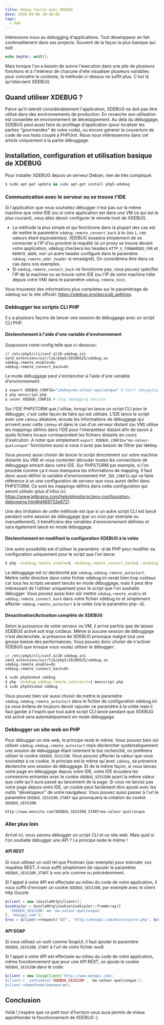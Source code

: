 ```yaml
---
title: Debug facile avec XDEBUG
date: 2018-04-06 20:48:05
tags:
  - PHP
---
```

Intéressons nous au debugging d'applications. Tout développeur en fait continuellement dans ses projects. Souvent de la façon la plus basique qui soit:
```php
echo $myVar; exit();
```
Mais lorsque l'on a besoin de suivre l'execution dans une pile de plusieurs fonctions et à l'intérieur de chacune d'elle visualiser plusieurs variables pour connaitre le contexte, la méthode ci-dessus ne suffit plus. C'est là qu'intervient XDEBUG.
<!-- more -->

## Quand utiliser XDEBUG ?
Parce qu'il ralentit considérablement l'application, XDEBUG ne doit pas être utilisé dans des environnements de production. En revanche son utilisation est conseillée en environnement de développement. Au delà du débuggage, XDEBUG peut aussi faire du profilage d'application (pour localiser les parties "gourmandes" de votre code), ou encore génerer la couverture de code de vos tests couplé à PHPUnit. Nous nous intéresserons dans cet article uniquement à la partie débuggage.

## Installation, configuration et utilisation basique de XDEBUG
Pour installer XDEBUG depuis un serveur Debian, rien de très compliqué:
```bash
$ sudo apt-get update && sudo apt-get install php5-xdebug
```
### Communication avec le serveur ou se trouve l'IDE
Si l'application que vous souhaitez débugger n'est pas sur la même machine que votre IDE (ou si votre application est dans une VM ce qui est le plus courant), vous allez devoir configurer le remote host de XDEBUG.
* La méthode la plus simple et qui fonctionne dans la plupart des cas est de mettre le paramètre `xdebug.remote_connect_back` à `On` (ou `1`, ces valeurs étant équivalentes). XDEBUG essaiera simplement de se connecter à l'IP d'ou provient la requête (si un proxy se trouve devant votre application, xdebug checkera les headers `HTTP_X_FORWARDED_FOR` et `REMOTE_ADDR`, voir un autre header configuré dans le paramètre ` xdebug.remote_addr_header` si renseigné). On considérera être dans ce cas dans nos exemples.
* Si `xdebug.remote_connect_back` ne fonctionne pas, vous pouvez spécifier l'IP de la machine ou se trouve votre IDE (ou l'IP de votre machine hôte depuis votre VM) dans le paramètre `xdebug.remote_host`.

Vous trouverez des informations plus completes sur le paramètrage de xdebug sur le site officiel: https://xdebug.org/docs/all_settings.


### Debbugger les scripts CLI PHP

Il y a plusieurs façons de lancer une session de débuggage avec un script CLI PHP.

#### Déclenchement à l'aide d'une variable d'environnement

Supposons notre config telle que ci-dessous:
```
// /etc/php5/cli/conf.d/20-xdebug.ini
zend_extension=/usr/lib/php5/20100525/xdebug.so
xdebug.remote_enable=On
xdebug.remote_connect_back=On
```
Le mode débuggage peut s'enclencher à l'aide d'une variable d'environnement:

```bash
$ export XDEBUG_CONFIG="idekey=ma-valeur-quelconque" # Start debugging session
$ php monscript.php
$ unset XDEBUG_CONFIG # stop debugging session
```

Sur l'IDE PHPSTORM que j'utilise, lorsqu'on lance un script CLI pour le débugger, c'est cette façon de faire qui est utilisée. L'IDE lance le script avec une `idekey` aléatoire, écoute les informations de débuggage qui arrivent avec cette `idekey` et dans le cas d'un serveur distant (ou VM) utilise les mappings définis dans l'IDE pour l'interpréteur distant afin de savoir à quels fichiers locaux correspondent les fichiers distants en cours d'exécution. A noter que simplement `export XDEBUG_CONFIG="ma-valeur-quelconque"` fonctionne aussi si vous n'avez pas besoin de filtrer par idekey.

Vous pouvez aussi choisir de lancer le script directement sur votre machine distante (ou VM) et vous contenter découter toutes les connections de débuggage entrant dans votre IDE. Sur PHPSTORM par exemple, si l'on procède comme ça il nous manquera les informations de mapping. Il faut donc aussi définir la variable d'environnement `PHP_IDE_CONFIG` qui va faire référence à un une configuration de serveur que vous aurez defini dans PHPSTORM. Ce sont les mappings définis dans cette configuration qui seront utilisés (plus d'infos ici: https://www.jetbrains.com/help/phpstorm/zero-configuration-debugging.html#d468732e672).

Une des limitation de cette méthode est que si un autre script CLI est lancé pendant votre session de débuggage (par un cron par exemple ou manuellement), il bénéficiera des variables d'environnement définies et sera également lancé en mode débuggage.

#### Déclenchement en modifiant la configuration XDEBUG à la volée

Une autre possibilité est d'utiliser le paramètre -d de PHP pour modifier sa configuration uniquement pour le script que l'on lance:
```bash
$ php -dxdebug.remote_enable=1 -dxdebug.remote_connect_back=1 -dxdebug.xdebug.remote_autostart=1 monscript.php
```
Le débuggage est ici déclenché par `xdebug.xdebug.remote_autostart`. Mettre cette directive dans votre fichier xdebug.ini serait bien trop coûteux car tous les scripts seraient lancés en mode débuggage; mais il peut être intéressant de l'utiliser uniquement pour le script que l'on souhaite débugger. Vous pouvez aussi bien sûr mettre `xdebug.remote_enable` et `xdebug.remote_connect_back` dans votre fichier xdebug.ini et simplement affecter `xdebug.remote_autostart` à la volée (via le paramètre php -d).

#### Désactivation/Activation complète de XDEBUG

Selon la puissance de votre serveur ou VM, il arrive parfois que de laisser XDEBUG activé soit trop coûteux. Même si aucune session de débuggage n'est déclenchée, la présence de XDEBUG provoque malgré tout une grosse baisse des performances. Vous pouvez donc choisir de n'activer XDEBUG que lorsque vous voulez utiliser le débugger:
```
// /etc/php5/cli/conf.d/20-xdebug.ini
zend_extension=/usr/lib/php5/20100525/xdebug.so
xdebug.remote_enable=On
xdebug.remote_connect_back=On
```
  
```bash
$ sudo php5enmod xdebug
$ php -dxdebug.xdebug.remote_autostart=1 monscript.php
$ sudo php5dismod xdebug
```

Vous pouvez bien sûr aussi choisir de mettre le paramètre `xdebug.xdebug.remote_autostart` dans le fichier de configuration xdebug.ini. ça vous évitera de toujours devoir rajouter ce paramètre à la volée mais il faut garder à l'esprit que tout autre script CLI lancé pendant que XDEBUG est activé sera automatiquement en mode débuggage.

### Debbugger un site web en PHP
Pour débugger un site web, le principe reste le même. Vous pouvez bien sûr utiliser `xdebug.xdebug.remote_autostart` mais déclencher systématiquement une session de debuggage étant rarement le but recherché, on préférera utiliser le cookie `XDEBUG_SESSION`. Vous pouvez affecter la valeur que vous souhaitez à ce cookie, le principe est le même qu'avec `idekey`, sa présence déclenche une session de débuggage. Et de la même façon, si vous lancez votre page en débuggage depuis votre IDE, votre IDE écoutera les connexions entrantes avec le cookie `XDEBUG_SESSION` ayant la même valeur que celle qu'il aura passé au lancement de la page. Si vous ne lancez pas votre page depuis votre IDE, un cookie peut facilement être ajouté avec les outils "développeur" de votre navigateur. Vous pouvez aussi passer à l'url le paramètre `XDEBUG_SESSION_START` qui provoquera la création du cookie `XDEBUG_SESSION`:

`http://www.monsite.com?XDEBUG_SESSION_START=ma-valeur-quelconque`

### Aller plus loin
Arrivé ici, nous savons débugger un script CLI et un site web. Mais quid si l'on souhaite débugger une API ? Le principe reste le même !

#### API REST
Si vous utilisez un outil tel que Postman (par exemple) pour exécuter vos requêtes REST, il vous suffit simplement de rajouter le paramètre `XDEBUG_SESSION_START` à vos urls comme vu précédemment.

Si l'appel à votre API est effectuée au milieu du code de votre application, il vous suffit d'envoyer un cookie `XDEBUG_SESSION`; par exemple avec le client http Guzzle:

```php
$client = new \GuzzleHttp\Client();
$cookieJar = GuzzleHttp\Cookie\CookieJar::fromArray([
  'XDEBUG_SESSION' => 'ma-valeur-quelconque'
], 'monapi.com');
$res = $client->request('GET', 'http://monapi.com/maressource.php', $cookieJar);
```

#### API SOAP

Si vous utilisez un outil comme SoapUI, il faut ajouter le paramètre `XDEBUG_SESSION_START` à l'url de votre fichier wsdl.

Si l'appel à votre API est effectuée au milieu du code de votre application, même fonctionnement que pour une API REST, on ajoute le cookie `XDEBUG_SESSION` dans le code:

```php
$client = new \SoapClient('http://www.monapi.com);
$client->__setCookie('XDEBUG_SESSION', 'ma-valeur-quelconque');
$client->mamethode($monparam);
```

## Conclusion
Voilà ! j'espère que ce petit tour d'horizon vous aura permis de mieux appréhender le fonctionnement de XDEBUG :)